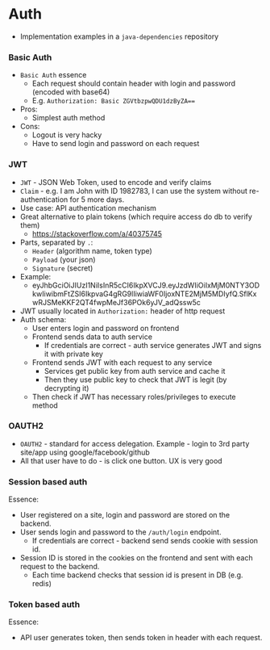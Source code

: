 # Auth
* Implementation examples in a `java-dependencies` repository

### Basic Auth
* `Basic Auth` essence
  * Each request should contain header with login and password (encoded with base64)
  * E.g. `Authorization: Basic ZGVtbzpwQDU1dzByZA==`
* Pros:
  * Simplest auth method
* Cons:
  * Logout is very hacky
  * Have to send login and password on each request

### JWT
* `JWT` - JSON Web Token, used to encode and verify claims
* `Claim` - e.g. I am John with ID 1982783, I can use the system without re-authentication for 5 more days.
* Use case: API authentication mechanism
* Great alternative to plain tokens (which require access do db to verify them)
  * https://stackoverflow.com/a/40375745
* Parts, separated by `.`:
  * `Header` (algorithm name, token type)
  * `Payload` (your json)
  * `Signature` (secret)
* Example:
  * eyJhbGciOiJIUzI1NiIsInR5cCI6IkpXVCJ9.eyJzdWIiOiIxMjM0NTY3ODkwIiwibmFtZSI6IkpvaG4gRG9lIiwiaWF0IjoxNTE2MjM5MDIyfQ.SflKxwRJSMeKKF2QT4fwpMeJf36POk6yJV_adQssw5c
* JWT usually located in `Authorization:` header of http request
* Auth schema:
  * User enters login and password on frontend
  * Frontend sends data to auth service
      * If credentials are correct - auth service generates JWT and signs it with private key
  * Frontend sends JWT with each request to any service
      * Services get public key from auth service and cache it
      * Then they use public key to check that JWT is legit (by decrypting it)
  * Then check if JWT has necessary roles/privileges to execute method

### OAUTH2
* `OAUTH2` - standard for access delegation. Example - login to 3rd party site/app using google/facebook/github
* All that user have to do - is click one button. UX is very good

### Session based auth
Essence:
* User registered on a site, login and password are stored on the backend.
* User sends login and password to the `/auth/login` endpoint.
    * If credentials are correct - backend send sends cookie with session id.
* Session ID is stored in the cookies on the frontend and sent with each request to the backend.
    * Each time backend checks that session id is present in DB (e.g. redis)

### Token based auth
Essence:
* API user generates token, then sends token in header with each request.
